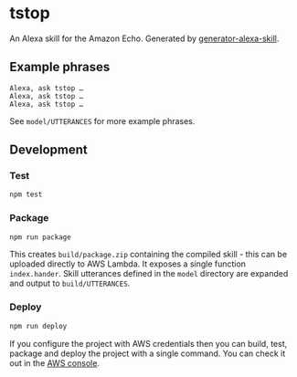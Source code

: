 # tstop

An Alexa skill for the Amazon Echo. Generated by [generator-alexa-skill](https://github.com/cameronhunter/generator-alexa-skill).

## Example phrases
```
Alexa, ask tstop …
Alexa, ask tstop …
Alexa, ask tstop …
```

See `model/UTTERANCES` for more example phrases.

## Development

### Test

```bash
npm test
```

### Package

```bash
npm run package
```

This creates `build/package.zip` containing the compiled skill - this can be uploaded directly to AWS Lambda. It exposes a single function `index.hander`. Skill utterances defined in the `model` directory are expanded and output to `build/UTTERANCES`.

### Deploy

```bash
npm run deploy
```

If you configure the project with AWS credentials then you can build, test, package and deploy the project with a single command. You can check it out in the [AWS console](https://console.aws.amazon.com/lambda/home?region=us-east-1#/functions/tstop).

